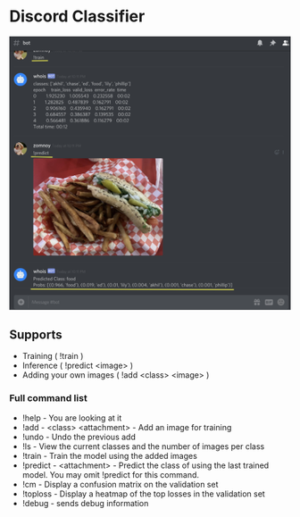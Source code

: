 # Discord Classifier
![Example](readme_files/example.png)

## Supports
- Training ( !train )
- Inference ( !predict \<image> )
- Adding your own images ( !add \<class> \<image> )

### Full command list
- !help - You are looking at it
- !add - \<class> \<attachment> - Add an image for training
- !undo - Undo the previous add
- !ls - View the current classes and the number of images per class
- !train - Train the model using the added images
- !predict - \<attachment> - Predict the class of <attachment> using the last trained model. You may omit !predict for this command.
- !cm - Display a confusion matrix on the validation set
- !toploss - Display a heatmap of the top losses in the validation set
- !debug - sends debug information
